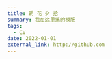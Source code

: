 ```yaml
---
title: 朝 花 夕 拾
summary: 我在这里搞的模版
tags:
  - CV
date: 2022-01-01
external_link: http://github.com
---
```

